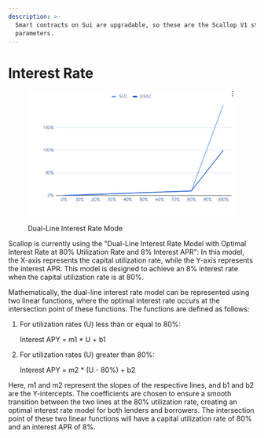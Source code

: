 ```yaml
---
description: >-
  Smart contracts on Sui are upgradable, so these are the Scallop V1 starting
  parameters.
---
```


# Interest Rate

<figure><img src="../.gitbook/assets/image (22).png" alt=""><figcaption><p>Dual-Line Interest Rate Mode</p></figcaption></figure>

Scallop is currently using the "Dual-Line Interest Rate Model with Optimal Interest Rate at 80% Utilization Rate and 8% Interest APR": In this model, the X-axis represents the capital utilization rate, while the Y-axis represents the interest APR. This model is designed to achieve an 8% interest rate when the capital utilization rate is at 80%.

Mathematically, the dual-line interest rate model can be represented using two linear functions, where the optimal interest rate occurs at the intersection point of these functions. The functions are defined as follows:

1.  For utilization rates (U) less than or equal to 80%:

    Interest APY = m1 \* U + b1
2.  For utilization rates (U) greater than 80%:

    Interest APY = m2 \* (U - 80%) + b2

Here, m1 and m2 represent the slopes of the respective lines, and b1 and b2 are the Y-intercepts. The coefficients are chosen to ensure a smooth transition between the two lines at the 80% utilization rate, creating an optimal interest rate model for both lenders and borrowers. The intersection point of these two linear functions will have a capital utilization rate of 80% and an interest APR of 8%.
